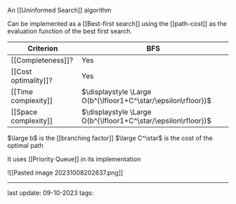 An [[Uninformed Search]] algorithm

Can be implemented as a [[Best-first search]] using the [[path-cost]] as the evaluation function of the best first search.

| Criterion | BFS |
| --------- | --- |
| [[Completeness]]? | Yes |
| [[Cost optimality]]? | Yes |
| [[Time complexity]] | $\displaystyle \Large O(b^{\lfloor1+C^\star/\epsilon\rfloor})$ |
| [[Space complexity]] | $\displaystyle \Large O(b^{\lfloor1+C^\star/\epsilon\rfloor})$ |
$\large b$ is the [[branching factor]]
$\large C^\star$ is the cost of the optimal path

It uses [[Priority Queue]] in its implementation

![[Pasted image 20231008202637.png]]

---
last update: 09-10-2023
tags:
